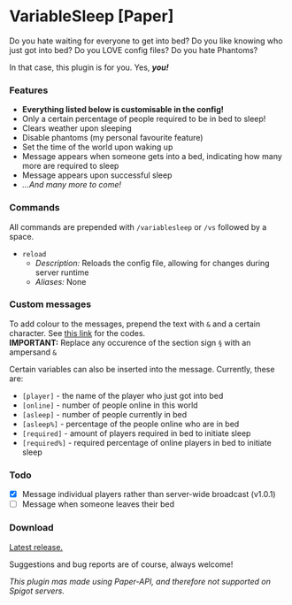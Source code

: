 # VariableSleep [Paper]
Do you hate waiting for everyone to get into bed?
Do you like knowing who just got into bed?
Do you LOVE config files?
Do you hate Phantoms?

In that case, this plugin is for you. Yes, _**you!**_

### Features
- **Everything listed below is customisable in the config!**
- Only a certain percentage of people required to be in bed to sleep!
- Clears weather upon sleeping
- Disable phantoms (my personal favourite feature)
- Set the time of the world upon waking up
- Message appears when someone gets into a bed, indicating how many more are required to sleep
- Message appears upon successful sleep
- _...And many more to come!_

### Commands
All commands are prepended with `/variablesleep` or `/vs` followed by a space.
- `reload`
    - _Description:_ Reloads the config file, allowing for changes during server runtime
    - _Aliases:_ None

### Custom messages
To add colour to the messages, prepend the text with `&` and a certain character.
See [this link](https://minecraft.gamepedia.com/Formatting_codes) for the codes.<br>
**IMPORTANT:** Replace any occurence of the section sign `§` with an ampersand `&`

Certain variables can also be inserted into the message. Currently, these are:
- `[player]` - the name of the player who just got into bed
- `[online]` - number of people online in this world
- `[asleep]` - number of people currently in bed
- `[asleep%]` - percentage of the people online who are in bed
- `[required]` - amount of players required in bed to initiate sleep
- `[required%]` - required percentage of online players in bed to initiate sleep

### Todo
- [x] Message individual players rather than server-wide broadcast (v1.0.1)
- [ ] Message when someone leaves their bed

### Download
[Latest release.](https://github.com/Raddari/VariableSleep/releases/latest)

Suggestions and bug reports are of course, always welcome!

*This plugin mas made using Paper-API, and therefore not supported on Spigot servers.*